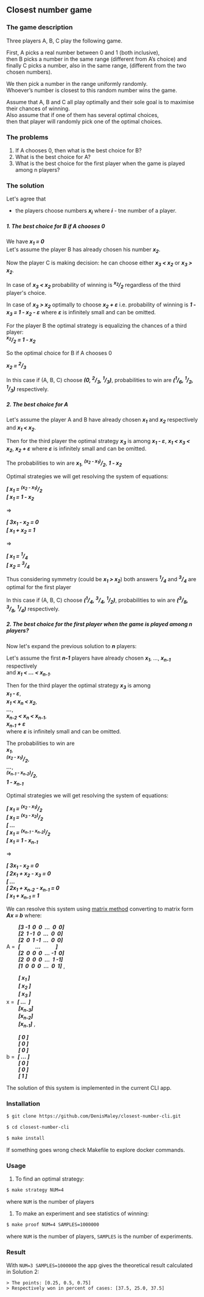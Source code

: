 ## Closest number game
### The game description

Three players A, B, C play the following game. 

First, A picks a real number between 0 and 1 (both inclusive),  
then B picks a number in the same range (different from A’s choice) and  
finally C picks a number, also in the same range, (different from the two chosen numbers). 

We then pick a number in the range uniformly randomly.  
Whoever’s number is closest to this random number wins the game. 

Assume that A, B and C all play optimally and their sole goal is to maximise their chances of winning.  
Also assume that if one of them has several optimal choices,  
then that player will randomly pick one of the optimal choices.

### The problems

1. If A chooses 0, then what is the best choice for B?
2. What is the best choice for A?
3. What is the best choice for the first player when the game is played among n players?

### The solution

Let's agree that 
* the players choose numbers ***x<sub>i</sub>*** where ***i*** - tne number of a player.

##### 1. The best choice for B if A chooses 0

We have ***x<sub>1</sub> = 0***  
Let's assume the player B has already chosen his number ***x<sub>2</sub>***.

Now the player C is making decision: he can choose either 
***x<sub>3</sub> < x<sub>2</sub>*** or 
***x<sub>3</sub> > x<sub>2</sub>***.

In case of ***x<sub>3</sub> < x<sub>2</sub>*** probability of winning is 
***<sup>x<sub>2</sub></sup>/<sub>2</sub>*** regardless of the third player's choice.

In case of ***x<sub>3</sub> > x<sub>2</sub>*** optimally to choose 
***x<sub>2</sub> + &epsilon;*** i.e.
probability of winning is ***1 - x<sub>3</sub> = 1 - x<sub>2</sub> - &epsilon;*** 
where ***&epsilon;*** is infinitely small and can be omitted.

For the player B the optimal strategy is equalizing the chances of a third player:  
***<sup>x<sub>2</sub></sup>/<sub>2</sub> = 1 - x<sub>2</sub>***  

So the optimal choice for B if A chooses 0 

***x<sub>2</sub> = <sup>2</sup>/<sub>3</sub>***

In this case if (A, B, C) choose ***(0, <sup>2</sup>/<sub>3</sub>, <sup>1</sup>/<sub>3</sub>)***,
probabilities to win are 
***(<sup>1</sup>/<sub>6</sub>, <sup>1</sup>/<sub>2</sub>, <sup>1</sup>/<sub>3</sub>)*** respectively.

##### 2. The best choice for A

Let's assume the player A and B have already 
chosen ***x<sub>1</sub>*** and ***x<sub>2</sub>*** respectively  
and ***x<sub>1</sub> < x<sub>2</sub>***.

Then for the third player the optimal strategy ***x<sub>3</sub>*** is among
***x<sub>1</sub> - &epsilon;***, 
***x<sub>1</sub> < x<sub>3</sub> < x<sub>2</sub>***,
***x<sub>2</sub> + &epsilon;*** 
where ***&epsilon;*** is infinitely small and can be omitted.

The probabilities to win are
***x<sub>1</sub>***, 
***<sup>(x<sub>2</sub> - x<sub>1</sub>)</sup>/<sub>2</sub>***,
***1 - x<sub>2</sub>*** 
 
Optimal strategies we will get resolving the system of equations:
 
***[ x<sub>1</sub> = <sup>(x<sub>2</sub> - x<sub>1</sub>)</sup>/<sub>2</sub>***  
***[ x<sub>1</sub> = 1 - x<sub>2</sub>***

=>

***[ 3x<sub>1</sub> - x<sub>2</sub> = 0***  
***[ x<sub>1</sub> + x<sub>2</sub> = 1***

=>

***[ x<sub>1</sub> = <sup>1</sup>/<sub>4</sub>***  
***[ x<sub>2</sub> = <sup>3</sup>/<sub>4</sub>***

Thus considering symmetry (could be ***x<sub>1</sub> > x<sub>2</sub>***) both answers 
***<sup>1</sup>/<sub>4</sub>*** and ***<sup>3</sup>/<sub>4</sub>*** are optimal for the first player

In this case if (A, B, C) choose 
***(<sup>1</sup>/<sub>4</sub>, <sup>3</sup>/<sub>4</sub>, <sup>1</sup>/<sub>2</sub>)***,
probabilities to win are 
***(<sup>3</sup>/<sub>8</sub>, <sup>3</sup>/<sub>8</sub>, <sup>1</sup>/<sub>4</sub>)*** respectively.

##### 2. The best choice for the first player when the game is played among n players?

Now let's expand the previous solution to ***n*** players:

Let's assume the first ***n-1*** players have already 
chosen ***x<sub>1</sub>***, ..., ***x<sub>n-1</sub>*** respectively  
and ***x<sub>1</sub> < ... < x<sub>n-1</sub>***.

Then for the third player the optimal strategy ***x<sub>3</sub>*** is among  
***x<sub>1</sub> - &epsilon;***,  
***x<sub>1</sub> < x<sub>n</sub> < x<sub>2</sub>***,  
***...***,  
***x<sub>n-2</sub> < x<sub>n</sub> < x<sub>n-1</sub>***,  
***x<sub>n-1</sub> + &epsilon;***   
where ***&epsilon;*** is infinitely small and can be omitted.

The probabilities to win are  
***x<sub>1</sub>***,  
***<sup>(x<sub>2</sub> - x<sub>1</sub>)</sup>/<sub>2</sub>***,  
***...***,  
***<sup>(x<sub>n-1</sub> - x<sub>n-2</sub>)</sup>/<sub>2</sub>***,  
***1 - x<sub>n-1</sub>*** 
 
Optimal strategies we will get resolving the system of equations:
 
***[ x<sub>1</sub> = <sup>(x<sub>2</sub> - x<sub>1</sub>)</sup>/<sub>2</sub>***  
***[ x<sub>1</sub> = <sup>(x<sub>3</sub> - x<sub>2</sub>)</sup>/<sub>2</sub>***  
***[ ...***  
***[ x<sub>1</sub> = <sup>(x<sub>n-1</sub> - x<sub>n-2</sub>)</sup>/<sub>2</sub>***  
***[ x<sub>1</sub> = 1 - x<sub>n-1</sub>***

=>

***[ 3x<sub>1</sub> - x<sub>2</sub> = 0***  
***[ 2x<sub>1</sub> + x<sub>2</sub> - x<sub>3</sub> = 0***  
***[ ...***  
***[ 2x<sub>1</sub> + x<sub>n-2</sub> - x<sub>n-1</sub> = 0***  
***[ x<sub>1</sub> + x<sub>n-1</sub> = 1***

We can resolve this system  using 
[matrix method](https://en.wikipedia.org/wiki/System_of_linear_equations#Matrix_solution) 
converting to matrix form ***Ax = b*** where:

&nbsp;&nbsp;&nbsp;&nbsp;&nbsp;&nbsp;&nbsp;&nbsp;***[3&nbsp;-1&nbsp;&nbsp;0&nbsp;&nbsp;0&nbsp;&nbsp;...&nbsp;&nbsp;0&nbsp;&nbsp;0]***  
&nbsp;&nbsp;&nbsp;&nbsp;&nbsp;&nbsp;&nbsp;&nbsp;***[2&nbsp;&nbsp;1&nbsp;-1&nbsp;&nbsp;0&nbsp;&nbsp;...&nbsp;&nbsp;0&nbsp;&nbsp;0]***  
&nbsp;&nbsp;&nbsp;&nbsp;&nbsp;&nbsp;&nbsp;&nbsp;***[2&nbsp;&nbsp;0&nbsp;&nbsp;1&nbsp;-1&nbsp;&nbsp;...&nbsp;&nbsp;0&nbsp;&nbsp;0]***  
A&nbsp;=&nbsp;&nbsp;***[&nbsp;&nbsp;&nbsp;&nbsp;&nbsp;&nbsp;&nbsp;&nbsp;&nbsp;&nbsp;&nbsp;&nbsp;...&nbsp;&nbsp;&nbsp;&nbsp;&nbsp;&nbsp;&nbsp;&nbsp;&nbsp;&nbsp;&nbsp;&nbsp;]***    
&nbsp;&nbsp;&nbsp;&nbsp;&nbsp;&nbsp;&nbsp;&nbsp;***[2&nbsp;&nbsp;0&nbsp;&nbsp;0&nbsp;&nbsp;0&nbsp;&nbsp;...&nbsp;-1&nbsp;&nbsp;0]***  
&nbsp;&nbsp;&nbsp;&nbsp;&nbsp;&nbsp;&nbsp;&nbsp;***[2&nbsp;&nbsp;0&nbsp;&nbsp;0&nbsp;&nbsp;0&nbsp;&nbsp;...&nbsp;&nbsp;1&nbsp;-1]***  
&nbsp;&nbsp;&nbsp;&nbsp;&nbsp;&nbsp;&nbsp;&nbsp;***[1&nbsp;&nbsp;0&nbsp;&nbsp;0&nbsp;&nbsp;0&nbsp;&nbsp;...&nbsp;&nbsp;0&nbsp;&nbsp;1]***   ,

&nbsp;&nbsp;&nbsp;&nbsp;&nbsp;&nbsp;&nbsp;&nbsp;***[&nbsp;x<sub>1</sub>&nbsp;]***  
&nbsp;&nbsp;&nbsp;&nbsp;&nbsp;&nbsp;&nbsp;&nbsp;***[&nbsp;x<sub>2</sub>&nbsp;]***  
&nbsp;&nbsp;&nbsp;&nbsp;&nbsp;&nbsp;&nbsp;&nbsp;***[&nbsp;x<sub>3</sub>&nbsp;]***  
x&nbsp;=&nbsp;&nbsp;***[&nbsp;...&nbsp;&nbsp;]***  
&nbsp;&nbsp;&nbsp;&nbsp;&nbsp;&nbsp;&nbsp;&nbsp;***[x<sub>n-3</sub>]***  
&nbsp;&nbsp;&nbsp;&nbsp;&nbsp;&nbsp;&nbsp;&nbsp;***[x<sub>n-2</sub>]***  
&nbsp;&nbsp;&nbsp;&nbsp;&nbsp;&nbsp;&nbsp;&nbsp;***[x<sub>n-1</sub>]***  ,

&nbsp;&nbsp;&nbsp;&nbsp;&nbsp;&nbsp;&nbsp;&nbsp;***[&nbsp;0&nbsp;]***  
&nbsp;&nbsp;&nbsp;&nbsp;&nbsp;&nbsp;&nbsp;&nbsp;***[&nbsp;0&nbsp;]***  
&nbsp;&nbsp;&nbsp;&nbsp;&nbsp;&nbsp;&nbsp;&nbsp;***[&nbsp;0&nbsp;]***  
b&nbsp;=&nbsp;&nbsp;***[&nbsp;...&nbsp;]***  
&nbsp;&nbsp;&nbsp;&nbsp;&nbsp;&nbsp;&nbsp;&nbsp;***[&nbsp;0&nbsp;]***  
&nbsp;&nbsp;&nbsp;&nbsp;&nbsp;&nbsp;&nbsp;&nbsp;***[&nbsp;0&nbsp;]***  
&nbsp;&nbsp;&nbsp;&nbsp;&nbsp;&nbsp;&nbsp;&nbsp;***[&nbsp;1&nbsp;]***  

The solution of this system is implemented in the current CLI app.
### Installation
```bash
$ git clone https://github.com/DenisMaley/closest-number-cli.git
```
```bash
$ cd closest-number-cli
```
```bash
$ make install
```

If something goes wrong check Makefile to explore docker commands.

### Usage
1. To find an optimal strategy:
```bash
$ make strategy NUM=4
```
where `NUM` is the number of players

1. To make an experiment and see statistics of winning:
```bash
$ make proof NUM=4 SAMPLES=1000000
```
where `NUM` is the number of players, `SAMPLES` is the number of experiments.

### Result

With `NUM=3 SAMPLES=1000000` the app gives the theoretical result calculated in Solution 2:

```
> The points: [0.25, 0.5, 0.75]
> Respectively won in percent of cases: [37.5, 25.0, 37.5]
```